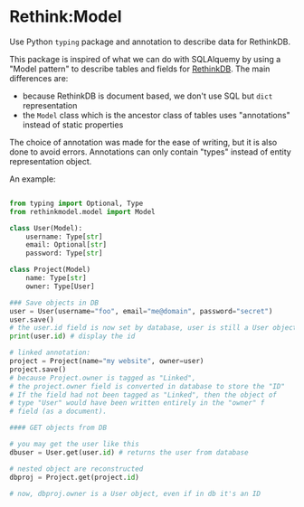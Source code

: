 # Rethink:Model

Use Python `typing` package and annotation to describe data for RethinkDB.

This package is inspired of what we can do with SQLAlquemy by using a "Model pattern" to describe tables and fields for [RethinkDB](https://www.rethinkdb.com). The main differences are:

- because RethinkDB is document based, we don't use SQL but `dict` representation
- the `Model` class which is the ancestor class of tables uses "annotations" instead of static properties

The choice of annotation was made for the ease of writing, but it is also done to avoid errors. Annotations can only contain "types" instead of entity representation object.

An example:

```python

from typing import Optional, Type
from rethinkmodel.model import Model

class User(Model):
    username: Type[str]
    email: Optional[str]
    password: Type[str]

class Project(Model)
    name: Type[str]
    owner: Type[User]

### Save objects in DB
user = User(username="foo", email="me@domain", password="secret")
user.save()
# the user.id field is now set by database, user is still a User object
print(user.id) # display the id

# linked annotation:
project = Project(name="my website", owner=user)
project.save()
# because Project.owner is tagged as "Linked",
# the project.owner field is converted in database to store the "ID"
# If the field had not been tagged as "Linked", then the object of
# type "User" would have been written entirely in the "owner" f
# field (as a document).

#### GET objects from DB

# you may get the user like this
dbuser = User.get(user.id) # returns the user from database

# nested object are reconstructed
dbproj = Project.get(project.id)

# now, dbproj.owner is a User object, even if in db it's an ID
```

